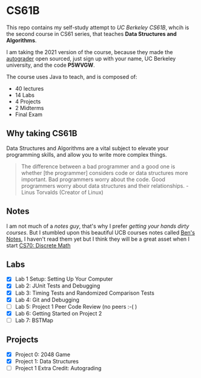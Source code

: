 # CS61B

This repo contains my self-study attempt to *UC Berkeley CS61B*, whcih is the second course in CS61 series, that teaches **Data Structures and Algorithms**.

I am taking the 2021 version of the course, because they made the [autograder](https://www.gradescope.com/) open sourced, just sign up with your name, UC Berkeley university, and the code **P5WVGW**.

The course uses Java to teach, and is composed of:

- 40 lectures
- 14 Labs
- 4 Projects
- 2 Midterms
- Final Exam

## Why taking CS61B

Data Structures and Algorithms are a vital subject to elevate your programming skills, and allow you to write more complex things.
> The difference between a bad programmer and a good one is whether [the programmer] considers code or data structures more important. Bad programmers worry about the code. Good programmers worry about data structures and their relationships. - Linus Torvalds (Creator of Linux)

## Notes

I am not much of a *notes guy*, that's why I prefer *getting your hands dirty courses*. But I stumbled upon this beautiful UCB courses notes called [Ben's Notes](https://notes.bencuan.me/cs61b/), I haven't read them yet but I think they will be a great asset when I start [CS70: Discrete Math](https://notes.bencuan.me/cs70/)  

## Labs

- [x] Lab 1 Setup: Setting Up Your Computer
- [x] Lab 2: JUnit Tests and Debugging
- [x] Lab 3: Timing Tests and Randomized Comparison Tests
- [x] Lab 4: Git and Debugging
- [ ] Lab 5: Project 1 Peer Code Review (no peers :-( )
- [x] Lab 6: Getting Started on Project 2
- [ ] Lab 7: BSTMap

## Projects

- [x] Project 0: 2048 Game
- [x] Project 1: Data Structures
- [ ] Project 1 Extra Credit: Autograding
